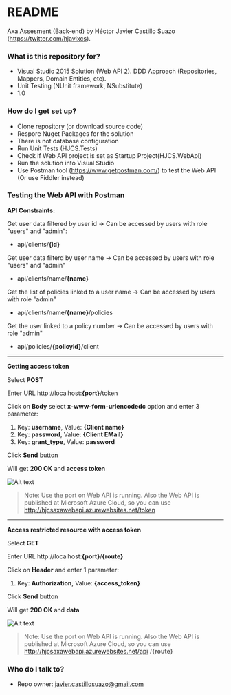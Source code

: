 # README #

Axa Assesment (Back-end) by Héctor Javier Castillo Suazo (https://twitter.com/hjavixcs).

### What is this repository for? ###

* Visual Studio 2015 Solution (Web API 2). DDD Approach (Repositories, Mappers, Domain Entities, etc).
* Unit Testing (NUnit framework, NSubstitute)
* 1.0

### How do I get set up? ###

* Clone repository (or download source code)
* Respore Nuget Packages for the solution
* There is not database configuration
* Run Unit Tests (HJCS.Tests)
* Check if Web API project is set as Startup Project(HJCS.WebApi)
* Run the solution into Visual Studio
* Use Postman tool (https://www.getpostman.com/) to test the Web API (Or use Fiddler instead)

### Testing the Web API with Postman ###
**API Constraints:**

Get user data filtered by user id -> Can be accessed by users with role "users" and "admin":

* api/clients/**{id}**


Get user data filterd by user name -> Can be accessed by users with role "users" and "admin"

* api/clients/name/**{name}**


Get the list of policies linked to a user name -> Can be accessed by users with role "admin"

* api/clients/name/**{name}**/policies


Get the user linked to a policy number -> Can be accessed by users with role "admin"

* api/policies/**{policyId}**/client

***

**Getting access token**

Select **POST** 

Enter URL http://localhost:**{port}**/token 

Click on **Body** select **x-www-form-urlencodedc** option and enter 3 parameter: 

1. Key: **username**, 	Value: **{Client name}**
1. Key: **password**, 		Value: **{Client EMail}**
1. Key: **grant_type**, 	Value: **password**

Click **Send** button

Will get **200 OK** and **access token**

![Alt text](https://image.ibb.co/bUHNd5/Getting_access_token.png)

> Note: Use the port on Web API is running. Also the Web API is published at Microsoft Azure Cloud, so you can use http://hjcsaxawebapi.azurewebsites.net/token

***

**Access restricted resource with access token**

Select **GET**

Enter URL http://localhost:**{port}**/**{route}** 

Click on **Header** and enter 1 parameter: 

1. Key: **Authorization**, 	Value: **{access_token}**

Click **Send** button

Will get **200 OK** and **data**

![Alt text](https://image.ibb.co/gDEPrQ/Access_restricted_resource_with_access_token.png)

> Note: Use the port on Web API is running. Also the Web API is published at Microsoft Azure Cloud, so you can use http://hjcsaxawebapi.azurewebsites.net/api /**{route}**


### Who do I talk to? ###

* Repo owner: javier.castillosuazo@gmail.com